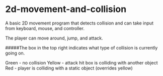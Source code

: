 # 2d-movement-and-collision
A basic 2D movement program that detects collision and can take input from keyboard, mouse, and controller.

The player can move around, jump, and attack.

#####The box in the top right indicates what type of collision is currently going on.

Green - no collision
Yellow - attack hit box is colliding with another object
Red - player is colliding with a static object (overrides yellow)
